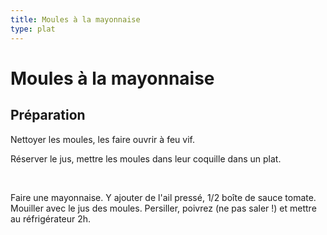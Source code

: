 ```yaml
---
title: Moules à la mayonnaise
type: plat
---
```


# Moules à la mayonnaise


## Préparation

Nettoyer les moules, les faire ouvrir à feu vif.

Réserver le jus, mettre les moules dans leur coquille dans un plat.

<br>

Faire une mayonnaise. Y ajouter de l'ail pressé, 1/2 boîte de sauce tomate. Mouiller avec le jus des moules.
Persiller, poivrez (ne pas saler !) et mettre au réfrigérateur 2h.

</div>